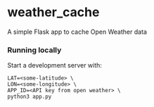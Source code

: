 # weather_cache
A simple Flask app to cache Open Weather data

### Running locally

Start a development server with:

```
LAT=<some-latitude> \
LON=<some-longitude> \
APP_ID=<API key from open weather> \
python3 app.py
```
